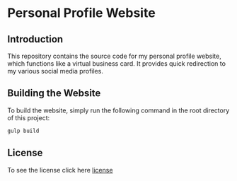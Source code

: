 # Personal Profile Website

## Introduction
This repository contains the source code for my personal profile website, which functions like a virtual business card. It provides quick redirection to my various social media profiles.

## Building the Website

To build the website, simply run the following command in the root directory of this project:

```bash
gulp build
```

## License

To see the license click here [license](license.txt)
